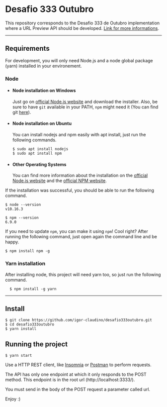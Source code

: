 # Desafio 333 Outubro

This repository corresponds to the Desafio 333 de Outubro implementation where a URL Preview API should be developed. [Link for more informations](https://github.com/codigofalado/desafio333/tree/master/2019-Outubro-Url-Preview).

---

## Requirements

For development, you will only need Node.js and a node global package (yarn) installed in your environement.

### Node

- #### Node installation on Windows

  Just go on [official Node.js website](https://nodejs.org/) and download the installer.
  Also, be sure to have `git` available in your PATH, `npm` might need it (You can find git [here](https://git-scm.com/)).

- #### Node installation on Ubuntu

  You can install nodejs and npm easily with apt install, just run the following commands.

      $ sudo apt install nodejs
      $ sudo apt install npm

- #### Other Operating Systems
  You can find more information about the installation on the [official Node.js website](https://nodejs.org/) and the [official NPM website](https://npmjs.org/).

If the installation was successful, you should be able to run the following command.

    $ node --version
    v10.16.3

    $ npm --version
    6.9.0

If you need to update `npm`, you can make it using `npm`! Cool right? After running the following command, just open again the command line and be happy.

    $ npm install npm -g

###

### Yarn installation

After installing node, this project will need yarn too, so just run the following command.

      $ npm install -g yarn

---

## Install

    $ git clone https://github.com/igor-claudino/desafio333outubro.git
    $ cd desafio333outubro
    $ yarn install

## Running the project

    $ yarn start

Use a HTTP REST client, like [Insomnia](https://insomnia.rest/) or [Postman](https://www.getpostman.com/) to perform requests.

The API has only one endpoint at which it only responds to the POST method. This endpoint is in the root url (http://localhost:3333/).

You must send in the body of the POST request a parameter called url.

Enjoy :)
